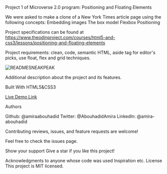 Project 1 of Microverse 2.0 program: Positioning and Floating Elements

We were asked to make a clone of a New York Times article page using the following concepts: Embedding images The box model Flexbox Positioning

Project specifications can be found at https://www.theodinproject.com/courses/html5-and-css3/lessons/positioning-and-floating-elements

Project requirements: clean, code, semantic HTML, aside tag for editor's picks, use float, flex and grid techniques.


![READMESNEAKPEAK](https://user-images.githubusercontent.com/56790126/108226304-75532f00-7145-11eb-9f71-7916903fbc67.png)

Additional description about the project and its features.

Built With
HTML5&CSS3

[Live Demo Link](https://amiraabouhadid.github.io/project1/)


Authors

Github: @amiraabouhadid
Twitter: @AbouhadidAmira
LinkedIn: @amira-abouhadid

Contributing reviews, issues, and feature requests are welcome!

Feel free to check the issues page.

Show your support Give a star if you like this project!

Acknowledgments to anyone whose code was used Inspiration etc. License This project is MIT licensed.

